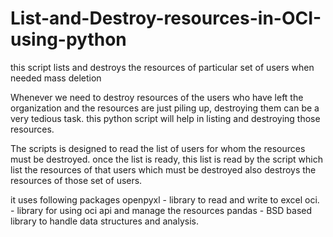 # List-and-Destroy-resources-in-OCI-using-python
this script lists and destroys the resources of particular set of users when needed mass deletion


Whenever we need to destroy resources of the users who have left the organization and the resources are just piling up, destroying them can be a very tedious task. this python script will help in listing and destroying those resources.

The scripts is designed to read the list of users for whom the resources must be destroyed.
once the list is ready, this list is read by the script which list the resources of that users which must be destroyed also destroys the resources of those set of users.

it uses following packages
openpyxl  - library to read and write to excel
oci.      - library for using oci api and manage the resources
pandas    -  BSD based library to handle data structures and analysis.
